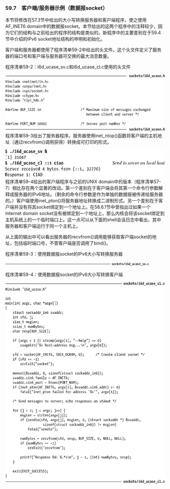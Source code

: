 ### 59.7　客户端/服务器示例（数据报socket）

本节将修改在57.3节中给出的大小写转换服务器和客户端程序，使之使用AF_INET6 domain中的数据报socket。本节给出的这两个程序中的注释较少，因为它们的结构与之前给出的程序的结构是类似的。新程序中的主要差别在于59.4节中介绍的IPv6 socket地址结构的申明和初始化。

客户端和服务器都使用了程序清单59-2中给出的头文件。这个头文件定义了服务器的端口号和客户端与服务器可交换的最大消息数量。

程序清单59-2：i6d_ucase_sv.c和i6d_ucase_cl.c使用的头文件



![1492.png](../images/1492.png)
程序清单59-3给出了服务器程序。服务器使用inet_ntop()函数将客户端的主机地址（通过recvfrom()调用获得）转换成可打印的形式。



![1493.png](../images/1493.png)
程序清单59-4给出的客户端程序与之前的UNIX domain中的版本（程序清单57-7）相比存在两个显著的改动。第一个差别在于客户端会将其第一个命令行参数解释成服务器的IPv6地址。（剩余的命令行参数是作为单独的数据报被传递给服务器的。）客户端使用inet_pton()将服务器地址转换成二进制形式。另一个差别在于客户端并没有将其socket绑定到一个地址上。在58.6.1节中曾指出过如果一个Internet domain socket没有被绑定到一个地址上，那么内核会将该socket绑定到主机系统上的一个临时端口上。这一点可以从下面的shell会话日志中看出，其中服务器和客户端运行于同一个主机上。

从上面的输出中可以看出服务器的recvfrom()调用能够获取客户端socket的地址，包括临时端口号，不管客户端是否调用了bind()。

程序清单59-3：使用数据报socket的IPv6大小写转换服务器

<img class="my_markdown" src="../images/1496.png" style="width: 90%" width="90%"/>

程序清单59-4：使用数据报socket的IPv6大小写转换客户端



![1497.png](../images/1497.png)
